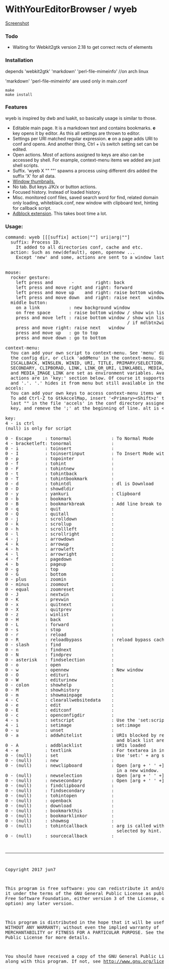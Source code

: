 # WithYourEditorBrowser / wyeb

[Screenshot](https://github.com/jun7/wyeb/wiki/img/screenshot.png)

### Todo
- Waiting for Webkit2gtk version 2.18 to get correct rects of elements

### Installation
depends 'webkit2gtk' 'markdown' 'perl-file-mimeinfo' //on arch linux

'markdown' 'perl-file-mimeinfo' are used only in main.conf

	make
	make install

### Features
wyeb is inspired by dwb and luakit, so basically usage is similar to those.

- Editable main page. It is a markdown text and contains bookmarks. **e** key opens it by editor. As this all settings are thrown to editor.
- Settings per URI matched regular expression. **e** on a page adds URI to conf and opens. And another thing, Ctrl + i/s switch setting set can be edited.
- Open actions. Most of actions assigned to keys are also can be accessed by shell.
For example, context-menu items we added are just shell scripts.
- Suffix. 'wyeb X "" ""' spawns a process using different dirs added the suffix 'X' for all data.
- [Window thumbnails.](https://github.com/jun7/wyeb/wiki/img/windowlist.png)
- No tab. But keys J/K/x or button actions.
- Focused history. Instead of loaded history.
- Misc. monitored conf files, saved search word for find, related domain only loading, whiteblack.conf, new window with clipboard text, hinting for callback script.
- [Adblock extension](https://github.com/jun7/wyebadblock). This takes boot time a lot.

### Usage:
<pre>
command: wyeb [[[suffix] action|""] uri|arg|""]
  suffix: Process ID.
    It added to all directories conf, cache and etc.
  action: Such as new(default), open, opennew ...
    Except 'new' and some, actions are sent to a window last focused.


mouse:
  rocker gesture:
    left press and       -        right: back
    left press and move right and right: forward
    left press and move up    and right: raise bottom window and close
    left press and move down  and right: raise next   window and close
  middle button:
    on a link           : new background window
    on free space       : raise bottom window / show win list
    press and move left : raise bottom window / show win list
                                              / if mdlbtn2winlist: true
    press and move right: raise next   window
    press and move up   : go to top
    press and move down : go to bottom

context-menu:
  You can add your own script to context-menu. See 'menu' dir in
  the config dir, or click 'addMenu' in the context-menu. SUFFIX,
  ISCALLBACK, WINSLEN, WINID, URI, TITLE, PRIMARY/SELECTION,
  SECONDARY, CLIPBORAD, LINK, LINK_OR_URI, LINKLABEL, MEDIA, IMAGE,
  and MEDIA_IMAGE_LINK are set as environment variables. Available
  actions are in 'key:' section below. Of course it supports dir
  and '.'. '.' hides it from menu but still available in the accels.
accels:
  You can add your own keys to access context-menu items we added.
  To add Ctrl-Z to GtkAccelMap, insert '&lt;Primary&gt;&lt;Shift&gt;z' to the
  last "" in the file 'accels' in the conf directory assigned 'c'
  key, and remeve the ';' at the beginning of line. alt is &lt;Alt&gt;.

key:
4 - is ctrl
(null) is only for script

0 - Escape     : tonormal               : To Normal Mode
4 - bracketleft: tonormal               : 
0 - i          : toinsert               : 
0 - I          : toinsertinput          : To Insert Mode with focus of first input
0 - p          : topointer              : 
0 - f          : tohint                 : 
0 - F          : tohintnew              : 
0 - t          : tohintback             : 
0 - T          : tohintbookmark         : 
0 - d          : tohintdl               : dl is Download
0 - D          : showdldir              : 
0 - y          : yankuri                : Clipboard
0 - b          : bookmark               : 
0 - B          : bookmarkbreak          : Add line break to the main page
0 - q          : quit                   : 
0 - Q          : quitall                : 
0 - j          : scrolldown             : 
0 - k          : scrollup               : 
0 - h          : scrollleft             : 
0 - l          : scrollright            : 
4 - j          : arrowdown              : 
4 - k          : arrowup                : 
4 - h          : arrowleft              : 
4 - l          : arrowright             : 
4 - f          : pagedown               : 
4 - b          : pageup                 : 
0 - g          : top                    : 
0 - G          : bottom                 : 
0 - plus       : zoomin                 : 
0 - minus      : zoomout                : 
0 - equal      : zoomreset              : 
0 - J          : nextwin                : 
0 - K          : prevwin                : 
0 - x          : quitnext               : 
0 - X          : quitprev               : 
0 - z          : winlist                : 
0 - H          : back                   : 
0 - L          : forward                : 
0 - s          : stop                   : 
0 - r          : reload                 : 
0 - R          : reloadbypass           : reload bypass cache
0 - slash      : find                   : 
0 - n          : findnext               : 
0 - N          : findprev               : 
0 - asterisk   : findselection          : 
0 - o          : open                   : 
0 - w          : opennew                : New window
0 - O          : edituri                : 
0 - W          : editurinew             : 
0 - colon      : showhelp               : 
0 - M          : showhistory            : 
0 - m          : showmainpage           : 
4 - C          : clearallwebsitedata    : 
0 - e          : edit                   : 
0 - E          : editconf               : 
0 - c          : openconfigdir          : 
4 - s          : setscript              : Use the 'set:script' section
4 - i          : setimage               : set:image
0 - u          : unset                  : 
0 - a          : addwhitelist           : URIs blocked by reldomain limitation
                                          and black list are added to whiteblack.conf
0 - A          : addblacklist           : URIs loaded
4 - e          : textlink               : For textarea in insert mode
0 - (null)     : set                    : Use 'set:' + arg section of main.conf
0 - (null)     : new                    : 
0 - (null)     : newclipboard           : Open [arg + ' ' +] clipboard text
                                          in a new window.
0 - (null)     : newselection           : Open [arg + ' ' +] selection ...
0 - (null)     : newsecondary           : Open [arg + ' ' +] secondaly ...
0 - (null)     : findclipboard          : 
0 - (null)     : findsecondary          : 
0 - (null)     : tohintopen             : 
0 - (null)     : openback               : 
0 - (null)     : download               : 
0 - (null)     : bookmarkthis           : 
0 - (null)     : bookmarklinkor         : 
0 - (null)     : showmsg                : 
0 - (null)     : tohintcallback         : arg is called with environment variables
                                          selected by hint.
0 - (null)     : sourcecallback         : 


</pre>
<hr>
<pre>

Copyright 2017 jun7

This program is free software: you can redistribute it and/or modify
it under the terms of the GNU General Public License as published by
the Free Software Foundation, either version 3 of the License, or
(at your option) any later version.

This program is distributed in the hope that it will be useful,
but WITHOUT ANY WARRANTY; without even the implied warranty of
MERCHANTABILITY or FITNESS FOR A PARTICULAR PURPOSE.  See the
GNU General Public License for more details.

You should have received a copy of the GNU General Public License
along with this program.  If not, see <http://www.gnu.org/licenses/>.

</pre>
